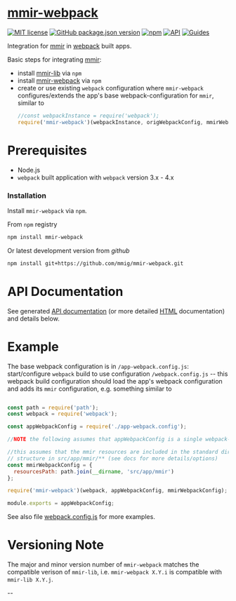 [mmir-webpack][0]
========

[![MIT license](https://img.shields.io/badge/License-MIT-green.svg)](https://opensource.org/licenses/MIT)
[![GitHub package.json version](https://img.shields.io/github/package-json/v/mmig/mmir-webpack/master)](https://github.com/mmig/mmir-webpack)
[![npm](https://img.shields.io/npm/v/mmir-webpack)](https://www.npmjs.com/package/mmir-webpack)
[![API](https://img.shields.io/badge/docs-API%20reference-orange.svg?style=flat)](https://mmig.github.io/mmir/api)
[![Guides](https://img.shields.io/badge/docs-guides-orange.svg?style=flat)](https://github.com/mmig/mmir/wiki)

Integration for [mmir][1] in [webpack][3] built apps.

Basic steps for integrating [mmir][1]:

 * install [mmir-lib][1] via `npm`
 * install [mmir-webpack][0] via `npm`
 * create or use existing `webpack` configuration where `mmir-webpack`
   configures/extends the app's base webpack-configuration for `mmir`, similar to
   ```javascript
   //const webpackInstance = require('webpack');
   require('mmir-webpack')(webpackInstance, origWebpackConfig, mmirWebpackConfig)
   ```

# Prerequisites

 * Node.js
 * `webpack` built application with `webpack` version 3.x - 4.x


### Installation

Install `mmir-webpack` via `npm`.

From `npm` registry
```bash
npm install mmir-webpack
```

Or latest development version from _github_
```bash
npm install git+https://github.com/mmig/mmir-webpack.git
```


# API Documentation

See generated [API documentation][4] (or more detailed [HTML][5] documentation) and details below.


# Example

The base webpack configuration is in `/app-webpack.config.js`:  
start/configure `webpack` build to use configuration `/webpack.config.js` --
this webpack build configuration should load the app's webpack configuration
and adds its `mmir` configuration, e.g. something similar to
```javascript

const path = require('path');
const webpack = require('webpack');

const appWebpackConfig = require('./app-webpack.config');

//NOTE the following assumes that appWebpackConfig is a single webpack-configuration object

//this assumes that the mmir resources are included in the standard directory
// structure in src/app/mmir/** (see docs for more details/options)
const mmirWebpackConfig = {
  resourcesPath: path.join(__dirname, 'src/app/mmir')
};

require('mmir-webpack')(webpack, appWebpackConfig, mmirWebpackConfig);

module.exports = appWebpackConfig;

```

See also file [webpack.config.js](./webpack.config.js) for more examples.

# Versioning Note

The major and minor version number of `mmir-webpack` matches the compatible
verison of `mmir-lib`, i.e. `mmir-webpack X.Y.i` is compatible with `mmir-lib X.Y.j`.

--

[0]: https://github.com/mmig/mmir-webpack
[1]: https://github.com/mmig/mmir-lib
[2]: https://github.com/mmig/mmir-tooling
[3]: https://webpack.js.org/
[4]: https://github.com/mmig/mmir-webpack/tree/master/docs/modules
[5]: https://mmig.github.io/mmir/api-ts/modules/mmir_webpack.html

